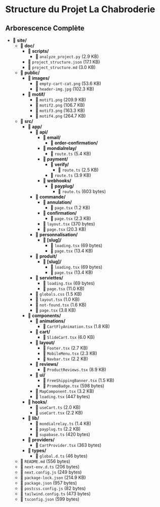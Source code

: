 # Structure du Projet La Chabroderie

## Arborescence Complète

- 📁 **site/**
  - 📁 **doc/**
    - 📁 **scripts/**
      - 📄 `analyze_project.py` (2.9 KB)
    - 📄 `project_structure.json` (17.1 KB)
    - 📄 `project_structure.md` (3.0 KB)
  - 📁 **public/**
    - 📁 **images/**
      - 📄 `empty-cart-cat.png` (53.6 KB)
      - 📄 `header-img.jpg` (102.3 KB)
    - 📁 **motif/**
      - 📄 `motif1.png` (209.9 KB)
      - 📄 `motif2.png` (106.7 KB)
      - 📄 `motif3.png` (163.3 KB)
      - 📄 `motif4.png` (264.7 KB)
  - 📁 **src/**
    - 📁 **app/**
      - 📁 **api/**
        - 📁 **email/**
          - 📁 **order-confirmation/**
        - 📁 **mondialrelay/**
          - 📄 `route.ts` (5.4 KB)
        - 📁 **payment/**
          - 📁 **verify/**
            - 📄 `route.ts` (2.5 KB)
          - 📄 `route.ts` (3.9 KB)
        - 📁 **webhooks/**
          - 📁 **payplug/**
            - 📄 `route.ts` (603 bytes)
      - 📁 **commande/**
        - 📁 **annulation/**
          - 📄 `page.tsx` (1.2 KB)
        - 📁 **confirmation/**
          - 📄 `page.tsx` (2.3 KB)
        - 📄 `layout.tsx` (370 bytes)
        - 📄 `page.tsx` (20.3 KB)
      - 📁 **personnalisation/**
        - 📁 **[slug]/**
          - 📄 `loading.tsx` (69 bytes)
          - 📄 `page.tsx` (13.4 KB)
      - 📁 **produit/**
        - 📁 **[slug]/**
          - 📄 `loading.tsx` (69 bytes)
          - 📄 `page.tsx` (13.4 KB)
      - 📁 **serviettes/**
        - 📄 `loading.tsx` (69 bytes)
        - 📄 `page.tsx` (11.0 KB)
      - 📄 `globals.css` (1.5 KB)
      - 📄 `layout.tsx` (1.0 KB)
      - 📄 `not-found.tsx` (1.6 KB)
      - 📄 `page.tsx` (3.8 KB)
    - 📁 **components/**
      - 📁 **animations/**
        - 📄 `CartFlyAnimation.tsx` (1.8 KB)
      - 📁 **cart/**
        - 📄 `SlideCart.tsx` (6.0 KB)
      - 📁 **layout/**
        - 📄 `Footer.tsx` (2.7 KB)
        - 📄 `MobileMenu.tsx` (2.3 KB)
        - 📄 `Navbar.tsx` (2.2 KB)
      - 📁 **reviews/**
        - 📄 `ProductReviews.tsx` (8.9 KB)
      - 📁 **ui/**
        - 📄 `FreeShippingBanner.tsx` (1.5 KB)
        - 📄 `PromoBadge.tsx` (598 bytes)
      - 📄 `MapComponent.tsx` (3.2 KB)
      - 📄 `loading.tsx` (447 bytes)
    - 📁 **hooks/**
      - 📄 `useCart.ts` (2.0 KB)
      - 📄 `useCart.tsx` (2.2 KB)
    - 📁 **lib/**
      - 📄 `mondialrelay.ts` (1.4 KB)
      - 📄 `payplug.ts` (2.2 KB)
      - 📄 `supabase.ts` (420 bytes)
    - 📁 **providers/**
      - 📄 `CartProvider.tsx` (363 bytes)
    - 📁 **types/**
      - 📄 `global.d.ts` (46 bytes)
  - 📄 `README.md` (556 bytes)
  - 📄 `next-env.d.ts` (206 bytes)
  - 📄 `next.config.js` (249 bytes)
  - 📄 `package-lock.json` (214.9 KB)
  - 📄 `package.json` (957 bytes)
  - 📄 `postcss.config.js` (82 bytes)
  - 📄 `tailwind.config.ts` (473 bytes)
  - 📄 `tsconfig.json` (599 bytes)